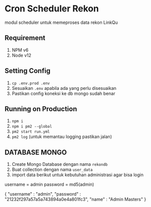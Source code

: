 # Cron Scheduler Rekon

modul scheduler untuk memeproses data rekon LinkQu 

## Requirement

1. NPM v6
1. Node v12

## Setting Config

1. `cp .env.prod .env` 
2. Sesuaikan `.env` apabila ada yang perlu disesuaikan
3. Pastikan config koneksi ke db mongo sudah benar

## Running on Production

1. `npm i`
2. `npm i pm2 --global`
3. `pm2 start run.yml`
4. `pm2 log` (untuk memantau logging pastikan jalan)

## DATABASE MONGO

1. Create Mongo Database dengan nama `rekondb`
2. Buat collection dengan nama `user_data`
3. import data berikut untuk kebutuhan administrasi agar bisa login

username = admin
password = md5(admin)

{
    "username" : "admin",
    "password" : "21232f297a57a5a743894a0e4a801fc3",
    "name" : "Admin Masters"
}
